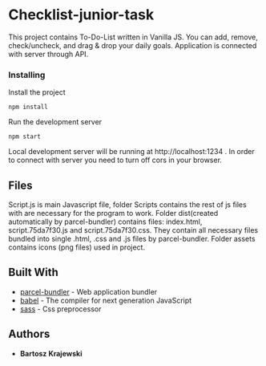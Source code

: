 # Checklist-junior-task

This project contains To-Do-List written in Vanilla JS. You can add, remove, check/uncheck, and drag & drop your daily goals. Application is connected with server through API.

### Installing

Install the project

```
npm install
```

Run the development server

```
npm start
```

Local development server will be running at http://localhost:1234 . 
In order to connect with server you need to turn off cors in your browser. 

## Files
Script.js is main Javascript file, folder Scripts contains the rest of js files with are necessary for the program to work. Folder dist(created automatically by parcel-bundler) contains files: index.html, script.75da7f30.js and script.75da7f30.css. They contain all necessary files bundled into single .html, .css and .js files by parcel-bundler. Folder assets contains icons (png files) used in project.


## Built With

* [parcel-bundler](https://github.com/parcel-bundler/parcel) - Web application bundler
* [babel](https://babeljs.io/) - The compiler for next generation JavaScript
* [sass](https://sass-lang.com/) - Css preprocessor


## Authors

* **Bartosz Krajewski** 



